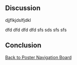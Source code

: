 ## Discussion


djjflkjdslfjdkl


dfd
dfd
dfd
dfd
sfs
sds
sfs
sfs




## Conclusion




[Back to Poster Navigation Board](./poster_nav.md)
